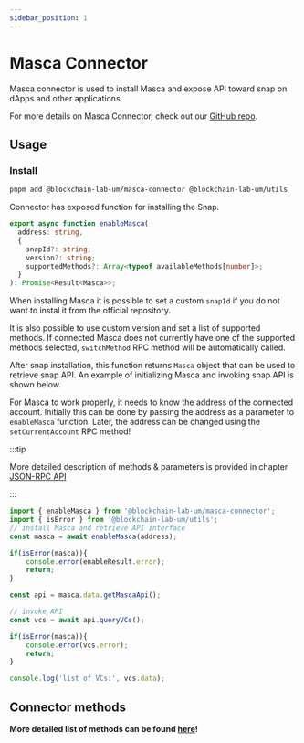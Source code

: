 ```yaml
---
sidebar_position: 1
---
```


# Masca Connector

Masca connector is used to install Masca and expose API toward snap on dApps and other applications.

For more details on Masca Connector, check out our [GitHub repo](https://github.com/blockchain-lab-um/ssi-snap/tree/master/packages/connector).

## Usage

### Install

```bash
pnpm add @blockchain-lab-um/masca-connector @blockchain-lab-um/utils
```

Connector has exposed function for installing the Snap.

```typescript
export async function enableMasca(
  address: string,
  {
    snapId?: string;
    version?: string;
    supportedMethods?: Array<typeof availableMethods[number]>;
  }
): Promise<Result<Masca>>;
```

When installing Masca it is possible to set a custom `snapId` if you do not want to instal it from the official repository.

It is also possible to use custom version and set a list of supported methods. If connected Masca does not currently have one of the supported methods selected, `switchMethod` RPC method will be automatically called.

After snap installation, this function returns `Masca` object that can be used to retrieve snap API.
An example of initializing Masca and invoking snap API is shown below.

For Masca to work properly, it needs to know the address of the connected account. Initially this can be done by passing the address as a parameter to `enableMasca` function. Later, the address can be changed using the `setCurrentAccount` RPC method!

:::tip

More detailed description of methods & parameters is provided in chapter [JSON-RPC API](../tutorial/rpc-methods.md)

:::

```typescript
import { enableMasca } from '@blockchain-lab-um/masca-connector';
import { isError } from '@blockchain-lab-um/utils';
// install Masca and retrieve API interface
const masca = await enableMasca(address);

if(isError(masca)){
    console.error(enableResult.error);
    return;
}

const api = masca.data.getMascaApi();

// invoke API
const vcs = await api.queryVCs();

if(isError(masca)){
    console.error(vcs.error);
    return;
}

console.log('list of VCs:', vcs.data);
```

## Connector methods

**More detailed list of methods can be found [here](./../tutorial/implementation.md)!**
